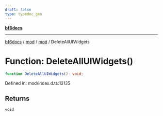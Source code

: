 ```yaml
---
draft: false
type: typedoc_gen
---
```


[**bf6docs**](../../../_index.md)

***

[bf6docs](../../../_index.md) / [mod](../../_index.md) / [mod](../_index.md) / DeleteAllUIWidgets

# Function: DeleteAllUIWidgets()

```ts
function DeleteAllUIWidgets(): void;
```

Defined in: mod/index.d.ts:13135

## Returns

`void`
